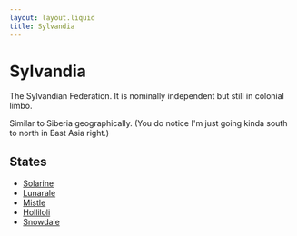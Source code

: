 ```yaml
---
layout: layout.liquid
title: Sylvandia
---
```


# Sylvandia

The Sylvandian Federation. It is nominally independent but still in colonial limbo.

Similar to Siberia geographically. (You do notice I'm just going kinda south to north in East Asia right.)

## States

- [Solarine](solarine/)
- [Lunarale](lunarale/)
- [Mistle](mistle/)
- [Holliloli](holliloli/)
- [Snowdale](snowdale/)